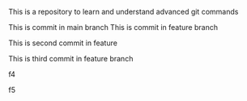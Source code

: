 This is a repository to learn and understand advanced git commands

This is commit in main branch
This is commit in feature branch

This is second commit in feature

This is third commit in feature branch

f4

f5
